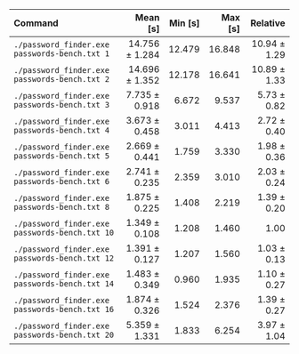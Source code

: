 | Command | Mean [s] | Min [s] | Max [s] | Relative |
|:---|---:|---:|---:|---:|
| `./password_finder.exe passwords-bench.txt 1` | 14.756 ± 1.284 | 12.479 | 16.848 | 10.94 ± 1.29 |
| `./password_finder.exe passwords-bench.txt 2` | 14.696 ± 1.352 | 12.178 | 16.641 | 10.89 ± 1.33 |
| `./password_finder.exe passwords-bench.txt 3` | 7.735 ± 0.918 | 6.672 | 9.537 | 5.73 ± 0.82 |
| `./password_finder.exe passwords-bench.txt 4` | 3.673 ± 0.458 | 3.011 | 4.413 | 2.72 ± 0.40 |
| `./password_finder.exe passwords-bench.txt 5` | 2.669 ± 0.441 | 1.759 | 3.330 | 1.98 ± 0.36 |
| `./password_finder.exe passwords-bench.txt 6` | 2.741 ± 0.235 | 2.359 | 3.010 | 2.03 ± 0.24 |
| `./password_finder.exe passwords-bench.txt 8` | 1.875 ± 0.225 | 1.408 | 2.219 | 1.39 ± 0.20 |
| `./password_finder.exe passwords-bench.txt 10` | 1.349 ± 0.108 | 1.208 | 1.460 | 1.00 |
| `./password_finder.exe passwords-bench.txt 12` | 1.391 ± 0.127 | 1.207 | 1.560 | 1.03 ± 0.13 |
| `./password_finder.exe passwords-bench.txt 14` | 1.483 ± 0.349 | 0.960 | 1.935 | 1.10 ± 0.27 |
| `./password_finder.exe passwords-bench.txt 16` | 1.874 ± 0.326 | 1.524 | 2.376 | 1.39 ± 0.27 |
| `./password_finder.exe passwords-bench.txt 20` | 5.359 ± 1.331 | 1.833 | 6.254 | 3.97 ± 1.04 |
